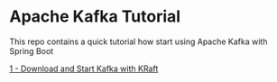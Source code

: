 # Apache Kafka Tutorial

This repo contains a quick tutorial how start using Apache Kafka with Spring Boot

[1 - Download and Start Kafka with KRaft](download-and-start-kafka.md)